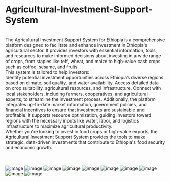 # Agricultural-Investment-Support-System
<br>
The Agricultural Investment Support System for Ethiopia is a comprehensive platform designed to facilitate and enhance investment in Ethiopia's agricultural sector. It provides investors with essential information, tools, and resources to make informed decisions about investing in a wide range of crops, from staples like teff, wheat, and maize to high-value cash crops such as coffee, sesame, and fruits.
<br>
This system is tailored to help investors:
<br>
Identify potential investment opportunities across Ethiopia’s diverse regions based on climate, soil quality, and water availability.
Access detailed data on crop suitability, agricultural resources, and infrastructure.
Connect with local stakeholders, including farmers, cooperatives, and agricultural experts, to streamline the investment process.
Additionally, the platform integrates up-to-date market information, government policies, and financial incentives to ensure that investments are sustainable and profitable. It supports resource optimization, guiding investors toward regions with the necessary inputs like water, labor, and logistics infrastructure to maximize agricultural productivity.
<br>
Whether you're looking to invest in food crops or high-value exports, the Agricultural Investment Support System provides the tools to make strategic, data-driven investments that contribute to Ethiopia's food security and economic growth.
<br><br><br>

![image](https://github.com/user-attachments/assets/8027c555-b282-4e78-9406-dded8f9a5bef)
![image](https://github.com/user-attachments/assets/ced8bc0f-3da9-4d95-83c1-5e042edba2bd)
![image](https://github.com/user-attachments/assets/d5ca5c36-b1a1-410a-b268-da70bd255093)
![image](https://github.com/user-attachments/assets/186f1731-8ab8-4df1-8611-1105c16c8ef1)
![image](https://github.com/user-attachments/assets/c0ce89a6-138a-4db3-9dfe-db0eba9026dc)
![image](https://github.com/user-attachments/assets/0c83e86b-4e02-4af5-a253-adf7126146f0)
![image](https://github.com/user-attachments/assets/7080cd6e-6fbf-4c23-a38c-a1d68f058172)
![image](https://github.com/user-attachments/assets/44f1e95b-c191-45ec-8020-7520c0964b1a)
![image](https://github.com/user-attachments/assets/86fa22a8-96b7-4124-bf17-23e00200b4fc)
![image](https://github.com/user-attachments/assets/9fc7e9bf-5580-46a6-bc07-aec06f659496)

